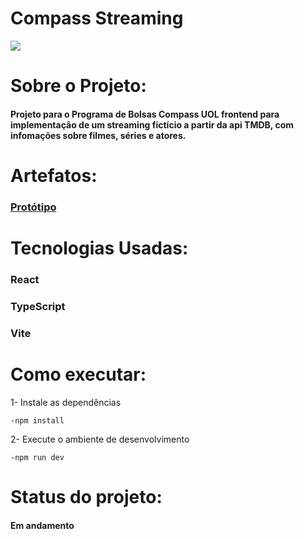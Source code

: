 <h1>Compass Streaming</h1>
<img src="https://i.imgur.com/xsjJPzy.png"/>

<h1>Sobre o Projeto:</h1>

<h4>Projeto para o Programa de Bolsas Compass UOL frontend para implementação de um streaming fictício a partir da api TMDB, com infomações sobre filmes, séries e atores. </h4>
   
   
<h1>Artefatos:</h1>

<h3><a href = "https://www.figma.com/file/Jz1kalLo4N6bnNDrYjgpBR/Compass-Video---Challenge-II?type=design&node-id=9%3A114&mode=design&t=tRGVyXucEFGkDJTh-1" target="_blank">Protótipo</a></h3>

<h1>Tecnologias Usadas:</h1>

<h3>React</h3>
<h3>TypeScript</h3>
<h3>Vite</h3>

<h1>Como executar:</h1>
1- Instale as dependências

    -npm install

2- Execute o ambiente de desenvolvimento

    -npm run dev

<h1>Status do projeto:</h1>
<h4>Em andamento</h4>
